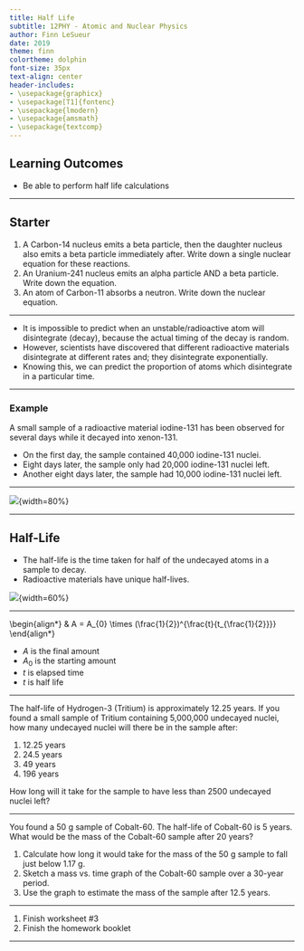 ```yaml
---
title: Half Life
subtitle: 12PHY - Atomic and Nuclear Physics
author: Finn LeSueur
date: 2019
theme: finn
colortheme: dolphin
font-size: 35px
text-align: center
header-includes:
- \usepackage{graphicx}
- \usepackage[T1]{fontenc}
- \usepackage{lmodern}
- \usepackage{amsmath}
- \usepackage{textcomp}
---
```


## Learning Outcomes

- Be able to perform half life calculations

---

## Starter

1. A Carbon-14 nucleus emits a beta particle, then the daughter nucleus also emits a beta particle immediately after. Write down a single nuclear equation for these reactions.
2. An Uranium-241 nucleus emits an alpha particle AND a beta particle. Write down the equation.
3. An atom of Carbon-11 absorbs a neutron. Write down the nuclear equation.

---

- It is impossible to predict when an unstable/radioactive atom will disintegrate (decay), because the actual timing of the decay is random.
- However, scientists have discovered that different radioactive materials disintegrate at different rates and; they disintegrate exponentially.
- Knowing this, we can predict the proportion of atoms which disintegrate in a particular time.

---

### Example

A small sample of a radioactive material iodine-131 has been observed for several days while it decayed into xenon-131.

- On the first day, the sample contained 40,000 iodine-131 nuclei.
- Eight days later, the sample only had 20,000 iodine-131 nuclei left.
- Another eight days later, the sample had 10,000 iodine-131 nuclei left.

---

![](assets/5-half-life-graph.png){width=80%}

---

## Half-Life

- The half-life is the time taken for half of the undecayed atoms in a sample to decay.
- Radioactive materials have unique half-lives.

![](assets/5-half-life-table.png){width=60%}

---

\begin{align*}
    & A = A_{0} \times (\frac{1}{2})^{\frac{t}{t_{\frac{1}{2}}}}
\end{align*}

- $A$ is the final amount
- $A_{0}$ is the starting amount
- $t$ is elapsed time
- $t$ is half life

---

The half-life of Hydrogen-3 (Tritium) is approximately 12.25 years. If you found a small sample of Tritium containing 5,000,000 undecayed nuclei, how many undecayed nuclei will there be in the sample after:

1. 12.25 years
2. 24.5 years
3. 49 years
4. 196 years

How long will it take for the sample to have less than 2500 undecayed nuclei left?

---

You found a 50 g sample of Cobalt-60. The half-life of Cobalt-60 is 5 years.
What would be the mass of the Cobalt-60 sample after 20 years?

1. Calculate how long it would take for the mass of the 50 g sample to fall just below 1.17 g.
2. Sketch a mass vs. time graph of the Cobalt-60 sample over a 30-year period.
3. Use the graph to estimate the mass of the sample after 12.5 years.

---

1. Finish worksheet #3
2. Finish the homework booklet

---


